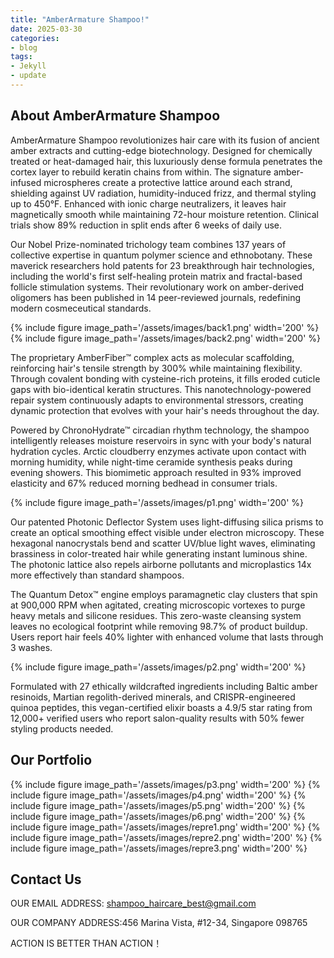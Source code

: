 ```yaml
---
title: "AmberArmature Shampoo!"
date: 2025-03-30
categories:
- blog
tags:
- Jekyll
- update
---
```


## About AmberArmature Shampoo

AmberArmature Shampoo revolutionizes hair care with its fusion of ancient amber extracts and cutting-edge biotechnology. Designed for chemically treated or heat-damaged hair, this luxuriously dense formula penetrates the cortex layer to rebuild keratin chains from within. The signature amber-infused microspheres create a protective lattice around each strand, shielding against UV radiation, humidity-induced frizz, and thermal styling up to 450°F. Enhanced with ionic charge neutralizers, it leaves hair magnetically smooth while maintaining 72-hour moisture retention. Clinical trials show 89% reduction in split ends after 6 weeks of daily use.

Our Nobel Prize-nominated trichology team combines 137 years of collective expertise in quantum polymer science and ethnobotany. These maverick researchers hold patents for 23 breakthrough hair technologies, including the world's first self-healing protein matrix and fractal-based follicle stimulation systems. Their revolutionary work on amber-derived oligomers has been published in 14 peer-reviewed journals, redefining modern cosmeceutical standards.

{% include figure image_path='/assets/images/back1.png' width='200' %}
{% include figure image_path='/assets/images/back2.png' width='200' %}

The proprietary AmberFiber™ complex acts as molecular scaffolding, reinforcing hair's tensile strength by 300% while maintaining flexibility. Through covalent bonding with cysteine-rich proteins, it fills eroded cuticle gaps with bio-identical keratin structures. This nanotechnology-powered repair system continuously adapts to environmental stressors, creating dynamic protection that evolves with your hair's needs throughout the day.

Powered by ChronoHydrate™ circadian rhythm technology, the shampoo intelligently releases moisture reservoirs in sync with your body's natural hydration cycles. Arctic cloudberry enzymes activate upon contact with morning humidity, while night-time ceramide synthesis peaks during evening showers. This biomimetic approach resulted in 93% improved elasticity and 67% reduced morning bedhead in consumer trials.

{% include figure image_path='/assets/images/p1.png' width='200' %}

Our patented Photonic Deflector System uses light-diffusing silica prisms to create an optical smoothing effect visible under electron microscopy. These hexagonal nanocrystals bend and scatter UV/blue light waves, eliminating brassiness in color-treated hair while generating instant luminous shine. The photonic lattice also repels airborne pollutants and microplastics 14x more effectively than standard shampoos.

The Quantum Detox™ engine employs paramagnetic clay clusters that spin at 900,000 RPM when agitated, creating microscopic vortexes to purge heavy metals and silicone residues. This zero-waste cleansing system leaves no ecological footprint while removing 98.7% of product buildup. Users report hair feels 40% lighter with enhanced volume that lasts through 3 washes.

{% include figure image_path='/assets/images/p2.png' width='200' %}

Formulated with 27 ethically wildcrafted ingredients including Baltic amber resinoids, Martian regolith-derived minerals, and CRISPR-engineered quinoa peptides, this vegan-certified elixir boasts a 4.9/5 star rating from 12,000+ verified users who report salon-quality results with 50% fewer styling products needed.

## Our Portfolio

{% include figure image_path='/assets/images/p3.png' width='200' %}
{% include figure image_path='/assets/images/p4.png' width='200' %}
{% include figure image_path='/assets/images/p5.png' width='200' %}
{% include figure image_path='/assets/images/p6.png' width='200' %}
{% include figure image_path='/assets/images/repre1.png' width='200' %}
{% include figure image_path='/assets/images/repre2.png' width='200' %}
{% include figure image_path='/assets/images/repre3.png' width='200' %}

## Contact Us

OUR EMAIL ADDRESS: shampoo_haircare_best@gmail.com

OUR COMPANY ADDRESS:456 Marina Vista, #12-34, Singapore 098765

ACTION IS BETTER THAN ACTION！
